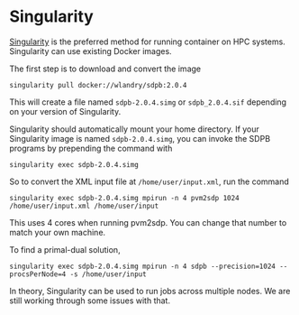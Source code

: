 # Singularity

[Singularity](https://www.sylabs.io/docs/) is the preferred method for
running container on HPC systems.  Singularity can use existing Docker
images.

The first step is to download and convert the image

    singularity pull docker://wlandry/sdpb:2.0.4

This will create a file named `sdpb-2.0.4.simg` or `sdpb_2.0.4.sif`
depending on your version of Singularity.

Singularity should automatically mount your home directory.  If your
Singularity image is named `sdpb-2.0.4.simg`, you can invoke the SDPB
programs by prepending the command with

    singularity exec sdpb-2.0.4.simg

So to convert the XML input file at `/home/user/input.xml`, run the command

    singularity exec sdpb-2.0.4.simg mpirun -n 4 pvm2sdp 1024 /home/user/input.xml /home/user/input

This uses 4 cores when running pvm2sdp.  You can change that number to
match your own machine.

To find a primal-dual solution, 

    singularity exec sdpb-2.0.4.simg mpirun -n 4 sdpb --precision=1024 --procsPerNode=4 -s /home/user/input

In theory, Singularity can be used to run jobs across multiple nodes.
We are still working through some issues with that.
